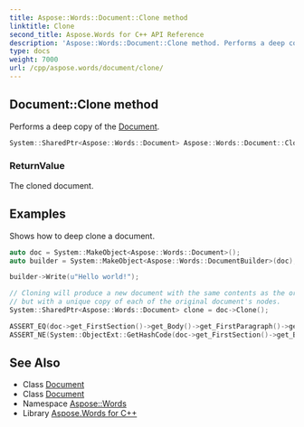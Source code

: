 ```yaml
---
title: Aspose::Words::Document::Clone method
linktitle: Clone
second_title: Aspose.Words for C++ API Reference
description: 'Aspose::Words::Document::Clone method. Performs a deep copy of the Document in C++.'
type: docs
weight: 7000
url: /cpp/aspose.words/document/clone/
---
```

## Document::Clone method


Performs a deep copy of the [Document](../).

```cpp
System::SharedPtr<Aspose::Words::Document> Aspose::Words::Document::Clone()
```


### ReturnValue

The cloned document.

## Examples



Shows how to deep clone a document. 
```cpp
auto doc = System::MakeObject<Aspose::Words::Document>();
auto builder = System::MakeObject<Aspose::Words::DocumentBuilder>(doc);

builder->Write(u"Hello world!");

// Cloning will produce a new document with the same contents as the original,
// but with a unique copy of each of the original document's nodes.
System::SharedPtr<Aspose::Words::Document> clone = doc->Clone();

ASSERT_EQ(doc->get_FirstSection()->get_Body()->get_FirstParagraph()->get_Runs()->idx_get(0)->GetText(), clone->get_FirstSection()->get_Body()->get_FirstParagraph()->get_Runs()->idx_get(0)->get_Text());
ASSERT_NE(System::ObjectExt::GetHashCode(doc->get_FirstSection()->get_Body()->get_FirstParagraph()->get_Runs()->idx_get(0)), System::ObjectExt::GetHashCode(clone->get_FirstSection()->get_Body()->get_FirstParagraph()->get_Runs()->idx_get(0)));
```

## See Also

* Class [Document](../)
* Class [Document](../)
* Namespace [Aspose::Words](../../)
* Library [Aspose.Words for C++](../../../)
